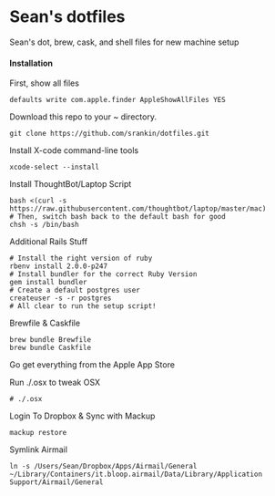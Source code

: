 # Sean's dotfiles

Sean's dot, brew, cask, and shell files for new machine setup

#### Installation

First, show all files
```
defaults write com.apple.finder AppleShowAllFiles YES
```

Download this repo to your ~ directory.

```
git clone https://github.com/srankin/dotfiles.git
```

Install X-code command-line tools
```
xcode-select --install
```

Install ThoughtBot/Laptop Script
```
bash <(curl -s https://raw.githubusercontent.com/thoughtbot/laptop/master/mac)
# Then, switch bash back to the default bash for good
chsh -s /bin/bash
```

Additional Rails Stuff
```
# Install the right version of ruby
rbenv install 2.0.0-p247
# Install bundler for the correct Ruby Version
gem install bundler
# Create a default postgres user
createuser -s -r postgres
# All clear to run the setup script!
```

Brewfile & Caskfile
```
brew bundle Brewfile
brew bundle Caskfile
```

Go get everything from the Apple App Store

Run ./.osx to tweak OSX
```
# ./.osx
```

Login To Dropbox & Sync with Mackup
```
mackup restore
```

Symlink Airmail
```
ln -s /Users/Sean/Dropbox/Apps/Airmail/General ~/Library/Containers/it.bloop.airmail/Data/Library/Application Support/Airmail/General
```
